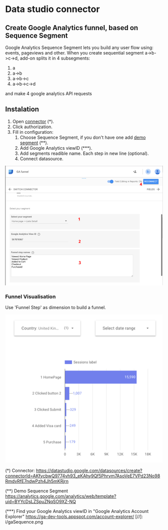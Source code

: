 # Data studio connector
## Create Google Analytics funnel, based on Sequence Segment

Google Analytics Sequence Segment lets you build any user flow using: events, pageviews and other.
When you create sequential segment a->b->c->d, add-on splits it in 4 subsegments:
1. a
2. a->b
3. a->b->c
4. a->b->c->d

and make 4 google analytics API requests

## Instalation

1. Open [connector](https://datastudio.google.com/datasources/create?connectorId=AKfycbwQ9774vh93_eKAhy9Qf5Phrvm7AsoVeE7VPd23No98RmdvRfE7ndwPzh4Jh5mKRjrn) (*).
2. Click authorization.
3. Fill in configuration:
    1) Choose Sequence Segment, if you don't have one add [demo segment](https://analytics.google.com/analytics/web/template?uid=BYYcDsLZSpuZNqSO9XZ-NQ) (**).
    2) Add Google Analytics viewID (***).
    3) Add segments readible name. Each step in new line (optional).
    4) Connect datasource.



![](i/funnelAddonConfig.png)
### Funnel Visualisation

Use 'Funnel Step' as dimension to build a funnel.

![](i/funnel.png)

(*) Connector:
https://datastudio.google.com/datasources/create?connectorId=AKfycbwQ9774vh93_eKAhy9Qf5Phrvm7AsoVeE7VPd23No98RmdvRfE7ndwPzh4Jh5mKRjrn

(**) Demo Sequence Segment
https://analytics.google.com/analytics/web/template?uid=BYYcDsLZSpuZNqSO9XZ-NQ

(***) Find your Google Analytics viewID in "Google Analytics Account Explorer"
https://ga-dev-tools.appspot.com/account-explorer/
[//]: i/gaSequence.png
